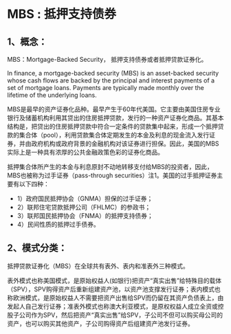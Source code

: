 # MBS : 抵押支持债券


## 1、概念：

MBS：Mortgage-Backed Security， 抵押支持债券或者抵押贷款证券化。

In finance, a mortgage-backed security (MBS) is an asset-backed security whose cash flows are backed by the principal and interest payments of a set of mortgage loans. Payments are typically made monthly over the lifetime of the underlying loans.

MBS是最早的资产证券化品种。最早产生于60年代美国。它主要由美国住房专业银行及储蓄机构利用其贷出的住房抵押贷款，发行的一种资产证券化商品。其基本结构是，把贷出的住房抵押贷款中符合一定条件的贷款集中起来，形成一个抵押贷款的集合体（pool），利用贷款集合体定期发生的本金及利息的现金流入发行证券，并由政府机构或政府背景的金融机构对该证券进行担保。因此，美国的MBS实际上是一种具有浓厚的公共金融政策色彩的证券化商品。

抵押集合体所产生的本金与利息原封不动地转移支付给MBS的投资者，因此，MBS也被称为过手证券（pass-through securities）注1。美国的过手抵押证券主要有以下四种：
* 1）政府国民抵押协会（GNMA）担保的过手证券；
* 2）联邦住宅贷款抵押公司（FHLMC）的参政书；
* 3）联邦国民抵押协会（FNMA）的抵押支持债券；
* 4）民间性质的抵押过手债券。

## 2、模式分类：

抵押贷款证券化（MBS）在全球共有表外、表内和准表外三种模式。

表外模式也称美国模式，是原始权益人(如银行)把资产“真实出售”给特殊目的载体（SPV），SPV购得资产后重新组建资产池，以资产池支撑发行证券；表内模式也称欧洲模式，是原始权益人不需要把资产出售给SPV而仍留在其资产负债表上，由发起人自己发行证券；准表外模式也称澳大利亚模式，是原权权益人成立全资或控股子公司作为SPV，然后把资产“真实出售”给SPV，子公司不但可以购买母公司的资产，也可以购买其他资产，子公司购得资产后组建资产池发行证券。

